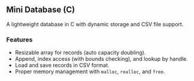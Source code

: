 
## Mini Database (C)

A lightweight database in C with dynamic storage and CSV file support.  

### Features
- Resizable array for records (auto capacity doubling).  
- Append, index access (with bounds checking), and lookup by handle.  
- Load and save records in CSV format.  
- Proper memory management with `malloc`, `realloc`, and `free`.  
